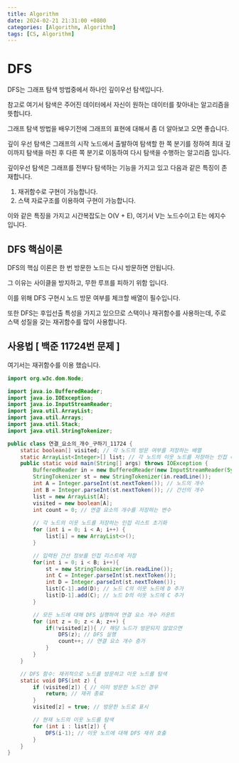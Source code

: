 ```yaml
---
title: Algorithm
date: 2024-02-21 21:31:00 +0800
categories: [Algorithm, Algorithm]
tags: [CS, Algorithm]
---
```

# DFS
DFS는 그래프 탐색 방법중에서 하나인 깊이우선 탐색입니다.  

참고로 여기서 탐색은 주어진 데이터에서 자신이 원하는 데이터를 찾아내는 알고리즘을 뜻합니다.  

그래프 탐색 방법을 배우기전에 그래프의 표현에 대해서 좀 더 알아보고 오면 좋습니다.

깊이 우선 탐색은 그래프의 시작 노드에서 출발하여 탐색할 한 쪽 분기를 정하여 최대 깊이까지 탐색을 마친 후 다른 쪽 분기로 이동하여 다시 탐색을 수행하는 알고리즘 입니다.  

깊이우선 탐색은 그래프를 전부다 탐색하는 기능을 가지고 있고 다음과 같은 특징이 존재합니다.  

1. 재귀함수로 구현이 가능합니다.
2. 스택 자료구조를 이용하여 구현이 가능합니다.

이와 같은 특징을 가지고 시간복잡도는 O(V + E), 여기서 V는 노드수이고 E는 에지수 입니다.  

## DFS 핵심이론
DFS의 핵심 이론은 한 번 방문한 노드는 다시 방문하면 안됩니다.  

그 이유는 사이클을 방지하고, 무한 루프를 피하기 위함 입니다.  

이를 위해 DFS 구현시 노드 방문 여부를 체크할 배열이 필수입니다.  

또한 DFS는 후입선출 특성을 가지고 있으므로 스택이나 재귀함수를 사용하는데, 주로 스택 성질을 갖는 재귀함수를 많이 사용합니다.

## 사용법 [ 백준 11724번 문제 ]
여기서는 재귀함수를 이용 했습니다.
```java
import org.w3c.dom.Node;

import java.io.BufferedReader;
import java.io.IOException;
import java.io.InputStreamReader;
import java.util.ArrayList;
import java.util.Arrays;
import java.util.Stack;
import java.util.StringTokenizer;

public class 연결_요소의_개수_구하기_11724 {
    static boolean[] visited; // 각 노드의 방문 여부를 저장하는 배열
    static ArrayList<Integer>[] list; // 각 노드의 이웃 노드를 저장하는 인접 리스트
    public static void main(String[] args) throws IOException {
        BufferedReader in = new BufferedReader(new InputStreamReader(System.in));
        StringTokenizer st = new StringTokenizer(in.readLine());
        int A = Integer.parseInt(st.nextToken()); // 노드의 개수
        int B = Integer.parseInt(st.nextToken()); // 간선의 개수
        list = new ArrayList[A];
        visited = new boolean[A];
        int count = 0; // 연결 요소의 개수를 저장하는 변수
        
        // 각 노드의 이웃 노드를 저장하는 인접 리스트 초기화
        for (int i = 0; i < A; i++) {
            list[i] = new ArrayList<>();
        }

        // 입력된 간선 정보를 인접 리스트에 저장
        for(int i = 0; i < B; i++){
            st = new StringTokenizer(in.readLine());
            int C = Integer.parseInt(st.nextToken());
            int D = Integer.parseInt(st.nextToken());
            list[C-1].add(D); // 노드 C의 이웃 노드에 D 추가
            list[D-1].add(C); // 노드 D의 이웃 노드에 C 추가
        }

        // 모든 노드에 대해 DFS 실행하여 연결 요소 개수 카운트
        for (int z = 0; z < A; z++) {
            if(!visited[z]){ // 해당 노드가 방문되지 않았으면
                DFS(z); // DFS 실행
                count++; // 연결 요소 개수 증가
            }
        }
    }

    // DFS 함수: 재귀적으로 노드를 방문하고 이웃 노드를 탐색
    static void DFS(int z) {
        if (visited[z]) { // 이미 방문한 노드인 경우
            return; // 재귀 종료
        }
        visited[z] = true; // 방문한 노드로 표시

        // 현재 노드의 이웃 노드를 탐색
        for (int i : list[z]) {
            DFS(i-1); // 이웃 노드에 대해 DFS 재귀 호출
        }
    }
}
```

